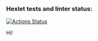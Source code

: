 ### Hexlet tests and linter status:
[![Actions Status](https://github.com/loki1520/frontend-project-12/actions/workflows/hexlet-check.yml/badge.svg)](https://github.com/loki1520/frontend-project-12/actions)

Hi!
